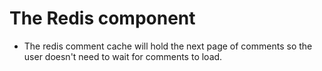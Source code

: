 # The Redis component

- The redis comment cache will hold the next page of comments so the user doesn't need to wait for comments to load.